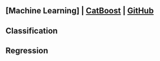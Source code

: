 ## [Machine Learning] | [CatBoost](https://catboost.ai/en/docs/) | [GitHub](https://github.com/catboost/catboost)

## Classification

## Regression
